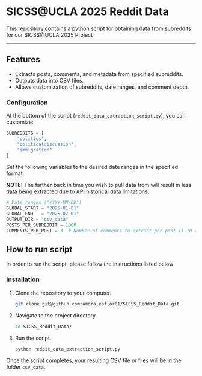 # SICSS@UCLA 2025 Reddit Data

This repository contains a python script for obtaining data from subreddits for our SICSS@UCLA 2025 Project

---

## Features

- Extracts posts, comments, and metadata from specified subreddits.
- Outputs data into CSV files.
- Allows customization of subreddits, date ranges, and comment depth.

### Configuration

At the bottom of the script (`reddit_data_extraction_script.py`), you can customize:


```python
SUBREDDITS = [
    "politics", 
    "politicaldiscussion", 
    "immigration"
]
```

Set the following variables to the desired date ranges in the specified format.

**NOTE:** The farther back in time you wish to pull data from will result in less data being extracted due to API historical data limitations.

```python
# Date ranges ("YYYY-MM-DD")
GLOBAL_START = "2025-01-01" 
GLOBAL_END   = "2025-07-01"  
OUTPUT_DIR = "csv_data"
POSTS_PER_SUBREDDIT = 1000
COMMENTS_PER_POST = 3  # Number of comments to extract per post (1-10 recommended)
```

## How to run script

In order to run the script, please follow the instructions listed below


### Installation

1. Clone the repository to your computer.

    ```bash
    git clone git@github.com:amoralesflor01/SICSS_Reddit_Data.git
    ```

2. Navigate to the project directory.
 
    ```bash
    cd SICSS_Reddit_Data/
    ```

3. Run the script.

    ```bash
    python reddit_data_extraction_script.py
    ```

Once the script completes, your resulting CSV file or files will be in the folder `csv_data`.
